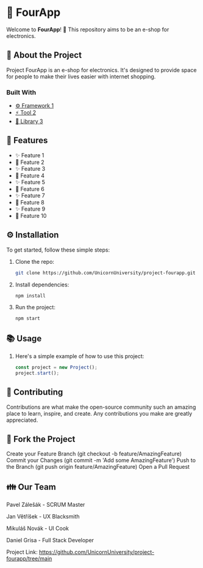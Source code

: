 # 🚀 FourApp

Welcome to **FourApp**! 🎉 This repository aims to be an e-shop for electronics.

## 📝 About the Project

Project FourApp is an e-shop for electronics. It's designed to provide space for people to make their lives easier with internet shopping.

### Built With

- [⚙️ Framework 1](https://link-to-framework.com)
- [⚡️ Tool 2](https://link-to-tool.com)
- [🚀 Library 3](https://link-to-library.com)

## 🌟 Features

- ✨ Feature 1
- 🚀 Feature 2
- ✨ Feature 3
- 🚀 Feature 4
- ✨ Feature 5
- 🚀 Feature 6
- ✨ Feature 7
- 🚀 Feature 8
- ✨ Feature 9
- 🚀 Feature 10

## ⚙️ Installation

To get started, follow these simple steps:

1. Clone the repo:
   ```bash
   git clone https://github.com/UnicornUniversity/project-fourapp.git
   
2. Install dependencies:
   ```bash
   npm install
   
3. Run the project:
   ```bash
   npm start

## 📚 Usage
1. Here's a simple example of how to use this project:
   ```javascript
   const project = new Project();
   project.start();

## 🤝 Contributing
Contributions are what make the open-source community such an amazing place to learn, inspire, and create. Any contributions you make are greatly appreciated.

## 🔱 Fork the Project
Create your Feature Branch (git checkout -b feature/AmazingFeature)
Commit your Changes (git commit -m 'Add some AmazingFeature')
Push to the Branch (git push origin feature/AmazingFeature)
Open a Pull Request

## 👪 Our Team
Pavel Zálešák - SCRUM Master

Jan Větříšek - UX Blacksmith

Mikuláš Novák - UI Cook

Daniel Grisa - Full Stack Developer

Project Link: https://github.com/UnicornUniversity/project-fourapp/tree/main
